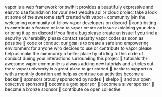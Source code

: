 vapor is a web framework for swift it provides a beautifully expressive and easy to use foundation for your next website api or cloud project take a look at some of the awesome stuff created with vapor 💧 community join the welcoming community of fellow vapor developers on discord 🚀 contributing to contribute a feature or idea to vapor create an issue explaining your idea or bring it up on discord if you find a bug please create an issue if you find a security vulnerability please contact security vapor codes as soon as possible 💙 code of conduct our goal is to create a safe and empowering environment for anyone who decides to use or contribute to vapor please help us make the community a better place by abiding to this code of conduct during your interactions surrounding this project 🏫 tutorials the awesome vapor community is always adding new tutorials and articles out there vapor university is a great place to get started 👥 backers support us with a monthly donation and help us continue our activities become a backer 🥇 sponsors proudly sponsored by nodes 🏅 skelpo 🥉 and our open collective sponsors 🥇 become a gold sponsor 🥈 become a silver sponsor 🥉 become a bronze sponsor 👥 contribute on open collective